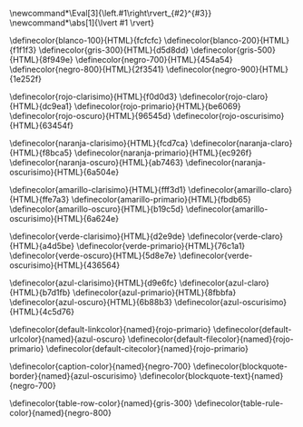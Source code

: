 \newcommand*\Eval[3]{\left.#1\right\rvert_{#2}^{#3}}
\newcommand*\abs[1]{\lvert #1 \rvert}

\definecolor{blanco-100}{HTML}{fcfcfc}
\definecolor{blanco-200}{HTML}{f1f1f3}
\definecolor{gris-300}{HTML}{d5d8dd}
\definecolor{gris-500}{HTML}{8f949e}
\definecolor{negro-700}{HTML}{454a54}
\definecolor{negro-800}{HTML}{2f3541}
\definecolor{negro-900}{HTML}{1e252f}

\definecolor{rojo-clarisimo}{HTML}{f0d0d3}
\definecolor{rojo-claro}{HTML}{dc9ea1}
\definecolor{rojo-primario}{HTML}{be6069}
\definecolor{rojo-oscuro}{HTML}{96545d}
\definecolor{rojo-oscurisimo}{HTML}{63454f}

\definecolor{naranja-clarisimo}{HTML}{fcd7ca}
\definecolor{naranja-claro}{HTML}{f8bca5}
\definecolor{naranja-primario}{HTML}{ec926f}
\definecolor{naranja-oscuro}{HTML}{ab7463}
\definecolor{naranja-oscurisimo}{HTML}{6a504e}

\definecolor{amarillo-clarisimo}{HTML}{fff3d1}
\definecolor{amarillo-claro}{HTML}{ffe7a3}
\definecolor{amarillo-primario}{HTML}{fbdb65}
\definecolor{amarillo-oscuro}{HTML}{b19c5d}
\definecolor{amarillo-oscurisimo}{HTML}{6a624e}

\definecolor{verde-clarisimo}{HTML}{d2e9de}
\definecolor{verde-claro}{HTML}{a4d5be}
\definecolor{verde-primario}{HTML}{76c1a1}
\definecolor{verde-oscuro}{HTML}{5d8e7e}
\definecolor{verde-oscurisimo}{HTML}{436564}

\definecolor{azul-clarisimo}{HTML}{d9e6fc}
\definecolor{azul-claro}{HTML}{b7d1fb}
\definecolor{azul-primario}{HTML}{8fbbfa}
\definecolor{azul-oscuro}{HTML}{6b88b3}
\definecolor{azul-oscurisimo}{HTML}{4c5d76}

\definecolor{default-linkcolor}{named}{rojo-primario}
\definecolor{default-urlcolor}{named}{azul-oscuro}
\definecolor{default-filecolor}{named}{rojo-primario}
\definecolor{default-citecolor}{named}{rojo-primario}

\definecolor{caption-color}{named}{negro-700}
\definecolor{blockquote-border}{named}{azul-oscurisimo}
\definecolor{blockquote-text}{named}{negro-700}

\definecolor{table-row-color}{named}{gris-300}
\definecolor{table-rule-color}{named}{negro-800}